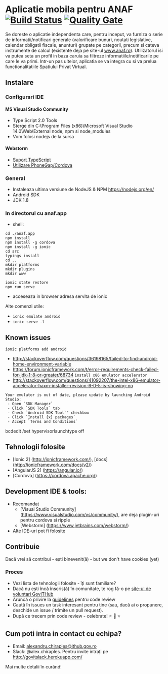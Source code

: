 # Aplicatie mobila pentru ANAF [![Build Status](https://travis-ci.org/gov-ithub/anaf-mobile.svg?branch=master)](https://travis-ci.org/gov-ithub/anaf-mobile) [![Quality Gate](https://sonarqube.com/api/badges/gate?key=govithub:anaf-mobile)](https://sonarqube.com/dashboard?id=govithub:anaf-mobile)
Se doreste o aplicatie independenta care, pentru inceput, va furniza o serie de informatii/notificari generale (valorificare bunuri, noutati legislative, calendar obligatii fiscale, anunturi) grupate pe categorii, precum si cateva instrumente de calcul (existente deja pe site-ul www.anaf.ro). Utilizatorul isi va putea seta un profil in baza caruia sa filtreze informatiile/notificarile pe care le va primi. Intr-un pas ulteior, aplicatia se va integra cu si va prelua functionalitatiile Spatiului Privat Virtual.

## Instalare

### Configurari IDE

#### MS Visual Studio Community
- Type Script 2.0 Tools
- Sterge din C:\Program Files (x86)\Microsoft Visual Studio 14.0\Web\External node, npm si node_modules
- Vom folosi nodejs de la sursa

#### Webstorm
- [Suport TypeScript](https://www.jetbrains.com/help/webstorm/2016.3/typescript-support.html)
- [Utilizare PhoneGap/Cordova](https://www.jetbrains.com/help/webstorm/2016.2/using-phonegap-cordova.html)

### General
- Instaleaza ultima versiune de NodeJS & NPM https://nodejs.org/en/
- Android SDK
- JDK 1.8

### In directorul cu anaf.app
- shell: 
```
cd ./anaf.app 
npm install
npm install -g cordova
npm install -g ionic
cd src
typings install
cd ..
mkdir platforms
mkdir plugins
mkdir www

ionic state restore
npm run serve
```
- acceseaza in browser adresa servita de ionic

Alte comenzi utile:
- `ionic emulate android`
- `ionic serve -l`

## Known issues
`ionic platforms add android` 
- http://stackoverflow.com/questions/36198165/failed-to-find-android-home-environment-variable
- https://forum.ionicframework.com/t/error-requirements-check-failed-for-jdk-1-8-or-greater/68734 
`install x86 emulator accelerator` 
- http://stackoverflow.com/questions/41092207/the-intel-x86-emulator-accelerator-haxm-installer-revision-6-0-5-is-showing-no

```
Your emulator is out of date, please update by launching Android Studio:
 - Open `SDK Manager`
 - Click `SDK Tools` tab
 - Check `Android SDK Tool`" checkbox
 - Click `Install {x} packages`
 - Accept `Terms and Conditions`
```

bcdedit /set hypervisorlaunchtype off


## Tehnologii folosite
- [Ionic 2] (http://ionicframework.com/), [docs] (http://ionicframework.com/docs/v2/)
- [AngularJS 2] (https://angular.io/)
- [Cordova] (https://cordova.apache.org/)

## Development IDE & tools:
- Recomandat 
	- [Visual Studio Community] (https://www.visualstudio.com/vs/community/), are deja plugin-uri pentru cordova si ripple
	- [Webstorm] (https://www.jetbrains.com/webstorm/)
- Alte IDE-uri pot fi folosite

## Contribuie

Dacă vrei să contribui - ești binevenit(ă) - but we don't have cookies (yet) 

### Proces
- Vezi lista de tehnologii folosite - îți sunt familiare?
- Dacă nu ești încă înscris(ă) în comunitate, te rog fă-o pe [site-ul de voluntari GovITHub](http://voluntari.ithub.gov.ro/)
- Aruncă o privire la [guidelines](https://github.com/gov-ithub/guidelines/blob/master/CODE_REVIEW.md) pentru code review 
- Caută în issues un task interesant pentru tine (sau, dacă ai o propunere, deschide un issue / trimite un pull request). 
- După ce trecem prin code review - celebrate! :star: :star2: :star:

## Cum poti intra in contact cu echipa?
- Email: alexandru.chiraples@ithub.gov.ro
- Slack: @alex.chiraples. Pentru invite intrați pe http://govitslack.herokuapp.com/

Mai multe detalii în curând! 
